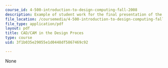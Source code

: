 ```yaml
---
course_id: 4-500-introduction-to-design-computing-fall-2008
description: Example of student work for the final presentation of the course.
file_location: /coursemedia/4-500-introduction-to-design-computing-fall-2008/3f1b035e29055e1d0448df5867469c92_final_9.pdf
file_type: application/pdf
layout: pdf
title: CAD/CAM in the Design Proces
type: course
uid: 3f1b035e29055e1d0448df5867469c92

---
```

None